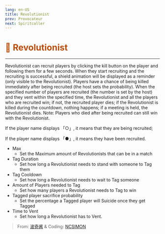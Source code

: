 ```yaml
---
lang: en-US
title: Revolutionist
prev: Provocateur
next: Spiritcaller
---
```


# <font color=#ba4d06>🚨 <b>Revolutionist</b></font> <Badge text="Chaos" type="tip" vertical="middle"/>

***

Revolutionist can recruit players by clicking the kill button on the player and following them for a few seconds. When they start recruiting and the recruiting is successful, a shield animation will be displayed as a reminder (only visible to the Revolutionist). Players have a chance of being killed immediately after being recruited (the host sets the probability). When the specified number of players are recruited (the number is set by the host) and they vent within the specified time, the Revolutionist and all the players who are recruited win; if not, the recruited player dies; if the Revolutionist is killed during the countdown, nothing happens; if a meeting is held, the Revolutionist dies. Note: Players who died after being recruited can still win with the Revolutionist.

If the player name displays 「○」, it means that they are being recruited;

If the player name displays 「●」, it means they have been recruited.

- Max
  - Set the Maximum amount of Revolutionists that can be in a match
- Tag Duration
  - Set how long a Revolutionist needs to stand with someone to Tag them
- Tag Cooldown
  - Set how long a Revolutionist needs to wait to Tag someone
- Amount of Players needed to Tag
  - Set how many players a Revolutionist needs to Tag to win
- Tagged player sacrifice probability
  - Set the percentage a Tagged player will Suicide once they get Tagged
- Time to Vent
  - Set how long a Revolutionist has to Vent.

> From: [波奇酱](#) & Coding: [NCSIMON](https://github.com/NCSIMON)
